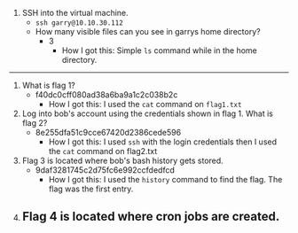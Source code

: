 1) SSH into the virtual machine.
    - `ssh garry@10.10.30.112`
    - How many visible files can you see in garrys home directory?
      - 3 
        - How I got this: Simple `ls` command while in the home directory.
        
* * *

1) What is flag 1?
    - f40dc0cff080ad38a6ba9a1c2c038b2c
      - How I got this: I used the `cat` command on `flag1.txt`
2) Log into bob's account using the credentials shown in flag 1. What is flag 2?
    - 8e255dfa51c9cce67420d2386cede596
      - How I got this: I used `ssh` with the login credentials then I used the `cat` command on flag2.txt
3) Flag 3 is located where bob's bash history gets stored.
    - 9daf3281745c2d75fc6e992ccfdedfcd
      - How I got this: I used the `history` command to find the flag. The flag was the first entry. 
4) Flag 4 is located where cron jobs are created.
    - 

      
    
